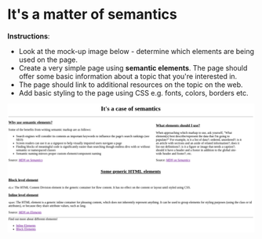 # It's a matter of semantics

**Instructions**: 
* Look at the mock-up image below - determine which elements are being used on the page. 
* Create a very simple page using **semantic elements**. The page should offer some basic information about a topic that you're interested in. 
* The page should link to additional resources on the topic on the web.
* Add basic styling to the page using CSS e.g. fonts, colors, borders etc. 

![mockup-image](/image/reference-image.png)